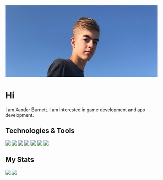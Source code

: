 [![Header](./assets/prof-pic.jpg "Header")](https://some-url.dev/)

# Hi

I am Xander Burnett. I am interested in game development and app development.


## Technologies & Tools

![](https://img.shields.io/badge/Code-JavaScript-informational?style=flat&logo=javascript&logoColor=white&color=2bbc8a)
![](https://img.shields.io/badge/Code-HTML-informational?style=flat&logo=html5&logoColor=white&color=2bbc8a)
![](https://img.shields.io/badge/Library-p5.js-informational?style=flat&logo=javascript&logoColor=white&color=2bbc8a)
![](https://img.shields.io/badge/Code-CSS-informational?style=flat&logo=CSS3&logoColor=white&color=2bbc8a)
![](https://img.shields.io/badge/Code-processing3.4-informational?style=flat&logo=processing-foundation&logoColor=white&color=2bbc8a)
![](https://img.shields.io/badge/Engine-Unity-informational?style=flat&logo=unity&logoColor=white&color=2bbc8a)
![](https://img.shields.io/badge/Code-CSharp-informational?style=flat&logo=csharp&logoColor=white&color=2bbc8a)

## My Stats

<img align="center" src="https://github-readme-stats.vercel.app/api//?username=Swivfer49&theme=dark" />
<img align="center" src="https://github-readme-stats.vercel.app/api/top-langs/?username=Swivfer49&theme=dark" />